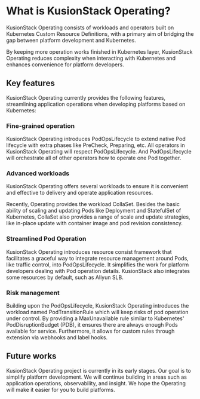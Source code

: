 # What is KusionStack Operating?

KusionStack Operating consists of workloads and operators built on Kubernetes Custom Resource Definitions,
with a primary aim of bridging the gap between platform development and Kubernetes.

By keeping more operation works finished in Kubernetes layer,
KusionStack Operating reduces complexity when interacting with Kubernetes
and enhances convenience for platform developers.

## Key features

KusionStack Operating currently provides the following features,
streamlining application operations when developing platforms based on Kubernetes:

### Fine-grained operation

KusionStack Operating introduces PodOpsLifecycle to extend native Pod lifecycle with extra phases like PreCheck, Preparing, etc. 
All operators in KusionStack Operating will respect PodOpsLifecycle. 
And PodOpsLifecycle will orchestrate all of other operators how to operate one Pod together. 

### Advanced workloads

KusionStack Operating offers several workloads to ensure it is convenient and effective to delivery and operate application resources.

Recently, Operating provides the workload CollaSet.
Besides the basic ability of scaling and updating Pods like Deployment and StatefulSet of Kubernetes,
CollaSet also provides a range of scale and update strategies,
like in-place update with container image and pod revision consistency.

### Streamlined Pod Operation

KusionStack Operating introduces resource consist framework that facilitates a graceful way 
to integrate resource management around Pods, like traffic control, into PodOpsLifecycle.
It simplifies the work for platform developers dealing with Pod operation details. KusionStack also integrates some resources
by default, such as Aliyun SLB.

### Risk management

Building upon the PodOpsLifecycle, KusionStack Operating introduces the workload named PodTransitionRule
which will keep risks of pod operation under control.
By providing a MaxUnavailable rule similar to Kubernetes' PodDisruptionBudget (PDB),
it ensures there are always enough Pods available for service.
Furthermore, it allows for custom rules through extension via webhooks and label hooks.

## Future works

KusionStack Operating project is currently in its early stages.
Our goal is to simplify platform development. We will continue building in areas such as application operations,
observability, and insight. We hope the Operating will make it easier for you to build platforms.